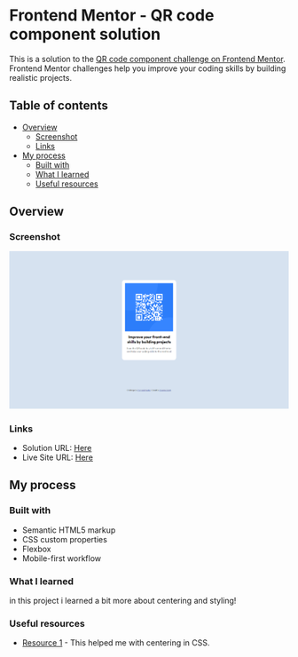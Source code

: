 # Frontend Mentor - QR code component solution

This is a solution to the [QR code component challenge on Frontend Mentor](https://www.frontendmentor.io/challenges/qr-code-component-iux_sIO_H). Frontend Mentor challenges help you improve your coding skills by building realistic projects. 

## Table of contents

- [Overview](#overview)
  - [Screenshot](#screenshot)
  - [Links](#links)
- [My process](#my-process)
  - [Built with](#built-with)
  - [What I learned](#what-i-learned)
  - [Useful resources](#useful-resources)


## Overview

### Screenshot

<img src="./images/my-image-qr-code.png" alt="ar-code" width="1000"/>

### Links

- Solution URL: [Here](https://github.com/eduardozamit/qr-code-component-main)
- Live Site URL: [Here](https://eduardozamit.github.io/qr-code-component-main/)

## My process

### Built with

- Semantic HTML5 markup
- CSS custom properties
- Flexbox
- Mobile-first workflow


### What I learned

in this project i learned a bit more about centering and styling!

### Useful resources

- [Resource 1](https://css-tricks.com/centering-css-complete-guide/) - This helped me with centering in CSS.

